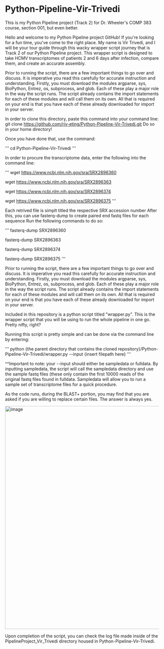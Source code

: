 # Python-Pipeline-Vir-Trivedi
This is my Python Pipeline project (Track 2) for Dr. Wheeler's COMP 383 course, section 001, but even better.

Hello and welcome to my Python Pipeline project GitHub! If you're looking for a fun time, you've come to the right place.
My name is Vir Trivedi, and I will be your tour guide through this wacky wrapper script journey that is Track 2 of our Python Pipeline project.
This wrapper script is designed to take HCMV transcriptomes of patients 2 and 6 days after infection, compare them, and create an accurate assembly.

Prior to running the script, there are a few important things to go over and discuss. It is imperative you read this carefully for accurate instruction and understanding.
Firstly, you must download the modules argparse, sys, BioPython, Entrez, os, subprocess, and glob. Each of these play a major role in the way the script runs. The script already contains the import statements for each of these modules and will call them on its own. All that is required on your end is that you have each of these already downloaded for import in your server.

In order to clone this directory, paste this command into your command line: git clone https://github.com/riv-eting/Python-Pipeline-Vir-Trivedi.git
Do so in your home directory!

Once you have done that, use the command:

'''
cd Python-Pipeline-Vir-Trivedi
'''

In order to procure the transcriptome data, enter the following into the command line:

'''
wget https://www.ncbi.nlm.nih.gov/sra/SRX2896360

wget https://www.ncbi.nlm.nih.gov/sra/SRX2896363

wget https://www.ncbi.nlm.nih.gov/sra/SRX2896374

wget https://www.ncbi.nlm.nih.gov/sra/SRX2896375
'''

Each retrived file is simplt titled the respective SRX accession number
After this, you can use fasterq-dump to create paired end fastq files for each sequence
Run the following commands to do so:

'''
fasterq-dump SRX2896360

fasterq-dump SRX2896363

fasterq-dump SRX2896374

fasterq-dump SRX2896375
'''

Prior to running the script, there are a few important things to go over and discuss. It is imperative you read this carefully for accurate instruction and understanding.
Firstly, you must download the modules argparse, sys, BioPython, Entrez, os, subprocess, and glob. Each of these play a major role in the way the script runs. The script already contains the import statements for each of these modules and will call them on its own. All that is required on your end is that you have each of these already downloaded for import in your server.

Included in this repository is a python script titled "wrapper.py". This is the wrapper script that you will be using to run the whole pipeline in one go. Pretty nifty, right?

Running this script is pretty simple and can be done via the command line by entering:

'''
python {the parent directory that contains the cloned repository}/Python-Pipeline-Vir-Trivedi/wrapper.py --input {insert filepath here}
'''

^^Important to note: your --input should either be sampledata or fulldata. By inputting sampledata, the script will call the sampledata directory and use the sample fastq files (these only contain the first 10000 reads of the original fastq files found in fulldata. Sampledata will allow you to run a sample set of transcriptome files for a quick procedure.

As the code runs, during the BLAST+ portion, you may find that you are asked if you are willing to replace certain files. The answer is always yes.

<img width="728" alt="image" src="https://github.com/riv-eting/Python-Pipeline-Vir-Trivedi/assets/118252671/4663979d-f400-4775-bce8-e9c500dc0fcb">

Upon completion of the script, you can check the log file made inside of the PipelineProject_Vir_Trivedi directory housed in Python-Pipeline-Vir-Trivedi.


